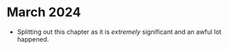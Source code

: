 # March 2024

- Splitting out this chapter as it is *extremely* significant and an awful lot happened.
